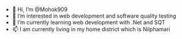 - 👋 Hi, I’m @Mohok909
- 👀 I’m interested in web development and software quality testing
- 🌱 I’m currently learning web development with .Net and SQT
- 📫 I am currently living in my home district which is Nilphamari 

<!---
Mohok909/Mohok909 is a ✨ special ✨ repository because its `README.md` (this file) appears on your GitHub profile.
You can click the Preview link to take a look at your changes.
--->
